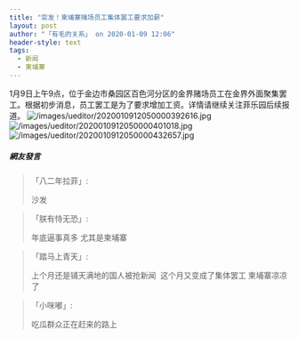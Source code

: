 ```yaml
---
title: "突发！柬埔寨赌场员工集体罢工要求加薪"
layout: post
author: "「有毛的关系」 on 2020-01-09 12:06"
header-style: text
tags:
  - 新闻
  - 柬埔寨
---
```


1月9日上午9点，位于金边市桑园区百色河分区的金界赌场员工在金界外面聚集罢工。根据初步消息，员工罢工是为了要求增加工资。详情请继续关注菲乐园后续报道。<input type="hidden" value="菲乐园提供">
<img src="http://images.feileyuan.com/images/ueditor/2020010912050000392616.jpg" title="/images/ueditor/2020010912050000392616.jpg" alt="/images/ueditor/2020010912050000392616.jpg">
<img src="http://images.feileyuan.com/images/ueditor/2020010912050000401018.jpg" title="/images/ueditor/2020010912050000401018.jpg" alt="/images/ueditor/2020010912050000401018.jpg">
<img src="http://images.feileyuan.com/images/ueditor/2020010912050000432657.jpg" title="/images/ueditor/2020010912050000432657.jpg" alt="/images/ueditor/2020010912050000432657.jpg">

##### 網友發言 
> 「八二年拉菲」:
> <p>沙发</p>

> 「朕有恃无恐」:
> <p>年底逼事真多 尤其是柬埔寨</p>

> 「踏马上青天」:
> <p>上个月还是铺天满地的国人被抢新闻&nbsp; 这个月又变成了集体罢工 柬埔寨凉凉了<br></p>

> 「小咪嘟」:
> <p>吃瓜群众正在赶来的路上</p>


